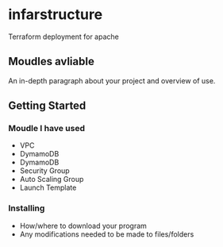 # infarstructure
Terraform deployment for apache

## Moudles avliable


An in-depth paragraph about your project and overview of use.

## Getting Started

### Moudle I have used

* VPC
* DymamoDB
* DymamoDB
* Security Group
* Auto Scaling Group
* Launch Template

### Installing

* How/where to download your program
* Any modifications needed to be made to files/folders

